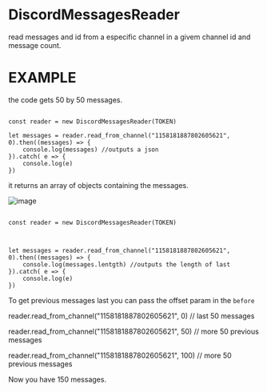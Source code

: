 # DiscordMessagesReader
read messages and id from a especific channel in a givem channel id and message count.
# EXAMPLE




the code gets 50 by 50 messages.
```

const reader = new DiscordMessagesReader(TOKEN)

let messages = reader.read_from_channel("1158181887802605621", 0).then((messages) => {
    console.log(messages) //outputs a json
}).catch( e => {
    console.log(e)
})

```

it returns an array of objects containing the messages.

![image](https://github.com/gustavocodigo/DiscordMessagesReader/assets/108258194/15831ef9-42e6-476c-99f3-a6e332d2da4a)



```

const reader = new DiscordMessagesReader(TOKEN)



let messages = reader.read_from_channel("1158181887802605621", 0).then((messages) => {
    console.log(messages.lentgth) //outputs the length of last
}).catch( e => {
    console.log(e)
})

```


To get previous messages last you can pass the offset param in the `before`

 reader.read_from_channel("1158181887802605621", 0) // last 50 messages
 
 reader.read_from_channel("1158181887802605621", 50) // more 50 previous messages
 
 reader.read_from_channel("1158181887802605621", 100) // more 50 previous messages
 
Now you have 150 messages.





```
